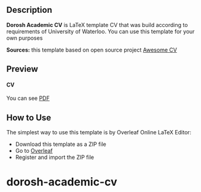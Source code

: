 ## Description

**Dorosh Academic CV** is LaTeX template CV that was build according to requirements of University of Waterloo. You can use this template for your own purposes

**Sources:** this template based on open source project [Awesome CV](https://github.com/posquit0/Awesome-CV)

## Preview

#### CV

You can see [PDF](/.github/assets/Dorosh_Academic_CV.pdf)

## How to Use

The simplest way to use this template is by Overleaf Online LaTeX Editor:
- Download this template as a ZIP file
- Go to [Overleaf](https://www.overleaf.com/)
- Register and import the ZIP file

# dorosh-academic-cv
